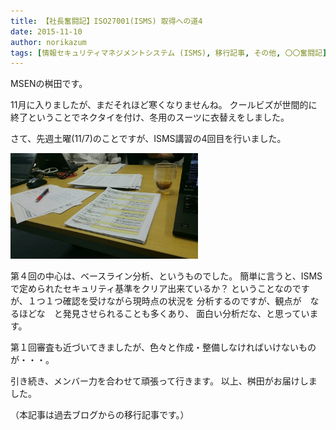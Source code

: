 ```yaml
---
title: 【社長奮闘記】ISO27001(ISMS) 取得への道4
date: 2015-11-10
author: norikazum
tags: [情報セキュリティマネジメントシステム (ISMS), 移行記事, その他, 〇〇奮闘記]
---
```


MSENの桝田です。
 
11月に入りましたが、まだそれほど寒くなりませんね。
クールビズが世間的に終了ということでネクタイを付け、冬用のスーツに衣替えをしました。
 
さて、先週土曜(11/7)のことですが、ISMS講習の4回目を行いました。

<a href="images/isms-first-4-1.jpg"><img src="images/isms-first-4-1.jpg" alt="" width="300" height="169" class="alignnone size-medium wp-image-4093" /></a>

第４回の中心は、ベースライン分析、というものでした。
簡単に言うと、ISMSで定められたセキュリティ基準をクリア出来ているか？
ということなのですが、１つ１つ確認を受けながら現時点の状況を
分析するのですが、観点が　なるほどな　と発見させられることも多くあり、
面白い分析だな、と思っています。
 
第１回審査も近づいてきましたが、色々と作成・整備しなければいけないものが・・・。
 
引き続き、メンバー力を合わせて頑張って行きます。
以上、桝田がお届けしました。

（本記事は過去ブログからの移行記事です。）
